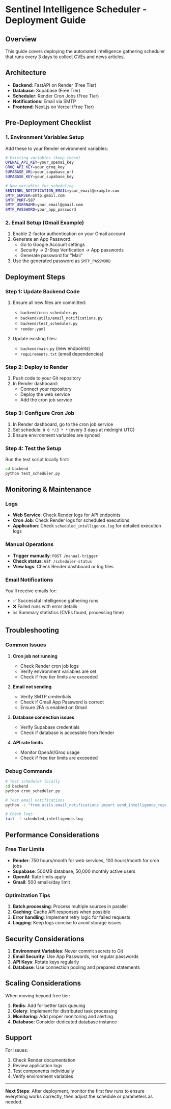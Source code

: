 # Sentinel Intelligence Scheduler - Deployment Guide

## Overview
This guide covers deploying the automated intelligence gathering scheduler that runs every 3 days to collect CVEs and news articles.

## Architecture
- **Backend**: FastAPI on Render (Free Tier)
- **Database**: Supabase (Free Tier)
- **Scheduler**: Render Cron Jobs (Free Tier)
- **Notifications**: Email via SMTP
- **Frontend**: Next.js on Vercel (Free Tier)

## Pre-Deployment Checklist

### 1. Environment Variables Setup
Add these to your Render environment variables:

```bash
# Existing variables (keep these)
OPENAI_API_KEY=your_openai_key
GROQ_API_KEY=your_groq_key
SUPABASE_URL=your_supabase_url
SUPABASE_KEY=your_supabase_key

# New variables for scheduling
SENTINEL_NOTIFICATION_EMAIL=your_email@example.com
SMTP_SERVER=smtp.gmail.com
SMTP_PORT=587
SMTP_USERNAME=your_email@gmail.com
SMTP_PASSWORD=your_app_password
```

### 2. Email Setup (Gmail Example)
1. Enable 2-factor authentication on your Gmail account
2. Generate an App Password:
   - Go to Google Account settings
   - Security → 2-Step Verification → App passwords
   - Generate password for "Mail"
3. Use the generated password as `SMTP_PASSWORD`

## Deployment Steps

### Step 1: Update Backend Code
1. Ensure all new files are committed:
   - `backend/cron_scheduler.py`
   - `backend/utils/email_notifications.py`
   - `backend/test_scheduler.py`
   - `render.yaml`

2. Update existing files:
   - `backend/main.py` (new endpoints)
   - `requirements.txt` (email dependencies)

### Step 2: Deploy to Render
1. Push code to your Git repository
2. In Render dashboard:
   - Connect your repository
   - Deploy the web service
   - Add the cron job service

### Step 3: Configure Cron Job
1. In Render dashboard, go to the cron job service
2. Set schedule: `0 0 */3 * *` (every 3 days at midnight UTC)
3. Ensure environment variables are synced

### Step 4: Test the Setup
Run the test script locally first:
```bash
cd backend
python test_scheduler.py
```

## Monitoring & Maintenance

### Logs
- **Web Service**: Check Render logs for API endpoints
- **Cron Job**: Check Render logs for scheduled executions
- **Application**: Check `scheduled_intelligence.log` for detailed execution logs

### Manual Operations
- **Trigger manually**: `POST /manual-trigger`
- **Check status**: `GET /scheduler-status`
- **View logs**: Check Render dashboard or log files

### Email Notifications
You'll receive emails for:
- ✅ Successful intelligence gathering runs
- ❌ Failed runs with error details
- 📊 Summary statistics (CVEs found, processing time)

## Troubleshooting

### Common Issues

1. **Cron job not running**
   - Check Render cron job logs
   - Verify environment variables are set
   - Check if free tier limits are exceeded

2. **Email not sending**
   - Verify SMTP credentials
   - Check if Gmail App Password is correct
   - Ensure 2FA is enabled on Gmail

3. **Database connection issues**
   - Verify Supabase credentials
   - Check if database is accessible from Render

4. **API rate limits**
   - Monitor OpenAI/Groq usage
   - Check if free tier limits are exceeded

### Debug Commands
```bash
# Test scheduler locally
cd backend
python cron_scheduler.py

# Test email notifications
python -c "from utils.email_notifications import send_intelligence_report; print('Email test')"

# Check logs
tail -f scheduled_intelligence.log
```

## Performance Considerations

### Free Tier Limits
- **Render**: 750 hours/month for web services, 100 hours/month for cron jobs
- **Supabase**: 500MB database, 50,000 monthly active users
- **OpenAI**: Rate limits apply
- **Gmail**: 500 emails/day limit

### Optimization Tips
1. **Batch processing**: Process multiple sources in parallel
2. **Caching**: Cache API responses when possible
3. **Error handling**: Implement retry logic for failed requests
4. **Logging**: Keep logs concise to avoid storage issues

## Security Considerations

1. **Environment Variables**: Never commit secrets to Git
2. **Email Security**: Use App Passwords, not regular passwords
3. **API Keys**: Rotate keys regularly
4. **Database**: Use connection pooling and prepared statements

## Scaling Considerations

When moving beyond free tier:
1. **Redis**: Add for better task queuing
2. **Celery**: Implement for distributed task processing
3. **Monitoring**: Add proper monitoring and alerting
4. **Database**: Consider dedicated database instance

## Support

For issues:
1. Check Render documentation
2. Review application logs
3. Test components individually
4. Verify environment variables

---

**Next Steps**: After deployment, monitor the first few runs to ensure everything works correctly, then adjust the schedule or parameters as needed.
